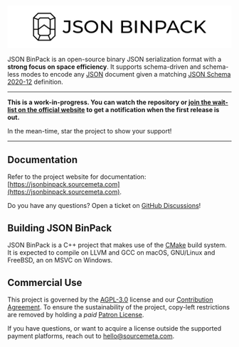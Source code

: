 ![JSON BinPack](./assets/banner.png)

JSON BinPack is an open-source binary JSON serialization format with a **strong
focus on space efficiency**. It supports schema-driven and schema-less modes to
encode any [JSON](https://www.json.org) document given a matching [JSON Schema
2020-12](http://json-schema.org) definition.

***

**This is a work-in-progress. You can watch the repository or [join the
wait-list on the official website](https://jsonbinpack.sourcemeta.com) to get a
notification when the first release is out.**

In the mean-time, star the project to show your support!

***

Documentation
-------------

Refer to the project website for documentation:
[https://jsonbinpack.sourcemeta.com](https://jsonbinpack.sourcemeta.com).

Do you have any questions? Open a ticket on [GitHub
Discussions](https://github.com/sourcemeta/jsonbinpack/discussions)!

Building JSON BinPack
---------------------

JSON BinPack is a C++ project that makes use of the [CMake](https://cmake.org)
build system. It is expected to compile on LLVM and GCC on macOS, GNU/Linux and
FreeBSD, an on MSVC on Windows.

Commercial Use
--------------

This project is governed by the [AGPL-3.0](./LICENSE) license and our
[Contribution Agreement](https://www.sourcemeta.com/contributing/). To ensure
the sustainability of the project, copy-left restrictions are removed by
holding a *paid* [Patron License](./LICENSE-PATRON.markdown).

If you have questions, or want to acquire a license outside the supported
payment platforms, reach out to
[hello@sourcemeta.com](mailto:hello@sourcemeta.com).
